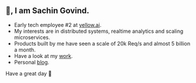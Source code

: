 ## 👋, I am Sachin Govind.
 - Early tech employee #2 at [yellow.ai](https://www.linkedin.com/company/yellowdotai/). 
 - My interests are in distributed systems, realtime analytics and scaling microservices.
 - Products built by me have seen a scale of 20k Req/s and almost 5 billion a month.
 - Have a look at my [work](https://sachingovind.com/work/).
 - Personal [blog](https://sachingovind.com/work/).
 
Have a great day 🤗

